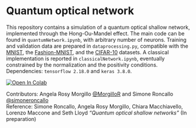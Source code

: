 # Quantum optical network

This repository contains a simulation of a quantum optical shallow network, implemented through the Hong-Ou-Mandel effect. The main code can be found in `quantumNetwork.ipynb`, with arbitrary number of neurons. Training and validation data are prepared in `dataprocessing.py`, compatible with the [MNIST](https://www.tensorflow.org/datasets/catalog/mnist?hl=it), the [Fashion-MNIST](https://www.tensorflow.org/datasets/catalog/fashion_mnist), and the [CIFAR-10](https://www.tensorflow.org/datasets/catalog/cifar10?hl=it) datasets. A classical implementation is reported in `classicalNetwork.ipynb`, eventually constrained by the normalization and the positivity conditions. Dependencies: `tensorflow 2.18.0` and `keras 3.8.0`.

<a target="_blank" href="https://colab.research.google.com/github/simoneroncallo/quantum-optical-network/blob/main/quantumNetwork.ipynb">
  <img src="https://colab.research.google.com/assets/colab-badge.svg" alt="Open In Colab"/></a> <br>

Contributors: Angela Rosy Morgillo [@MorgilloR](https://github.com/MorgilloR) and Simone Roncallo [@simoneroncallo](https://github.com/simoneroncallo) <br>
Reference: Simone Roncallo, Angela Rosy Morgillo, Chiara Macchiavello, Lorenzo Maccone and Seth Lloyd <i>“Quantum optical shallow networks”</i> (In preparation)
